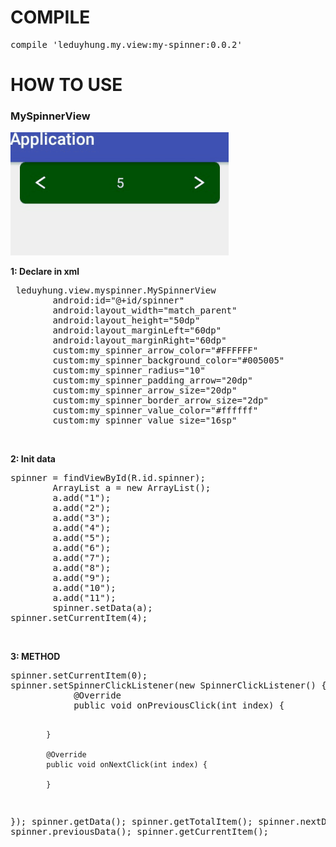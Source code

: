 # COMPILE
<pre>
compile 'leduyhung.my.view:my-spinner:0.0.2'
</pre>
# HOW TO USE
<h3>MySpinnerView</h3>
<img src="https://github.com/all-my-library/MySpinner/blob/master/art/my-spinner.gif"></a>
<p><b>1: Declare in xml</b></p>
<pre> leduyhung.view.myspinner.MySpinnerView
        android:id="@+id/spinner"
        android:layout_width="match_parent"
        android:layout_height="50dp"
        android:layout_marginLeft="60dp"
        android:layout_marginRight="60dp"
        custom:my_spinner_arrow_color="#FFFFFF"
        custom:my_spinner_background_color="#005005"
        custom:my_spinner_radius="10"
        custom:my_spinner_padding_arrow="20dp"
        custom:my_spinner_arrow_size="20dp"
        custom:my_spinner_border_arrow_size="2dp"
        custom:my_spinner_value_color="#ffffff"
        custom:my_spinner_value_size="16sp"
</pre>
<br/>
<p><b>2: Init data</b></p>
<pre>
spinner = findViewById(R.id.spinner);
        ArrayList a = new ArrayList();
        a.add("1");
        a.add("2");
        a.add("3");
        a.add("4");
        a.add("5");
        a.add("6");
        a.add("7");
        a.add("8");
        a.add("9");
        a.add("10");
        a.add("11");
        spinner.setData(a);
spinner.setCurrentItem(4);
</pre>
<br/>
<p><b>3: METHOD</b></p>
<pre>
spinner.setCurrentItem(0);
spinner.setSpinnerClickListener(new SpinnerClickListener() {
            @Override
            public void onPreviousClick(int index) {

            }

            @Override
            public void onNextClick(int index) {

            }
});
        spinner.getData();
        spinner.getTotalItem();
        spinner.nextData();
        spinner.previousData();
        spinner.getCurrentItem();
</pre>
